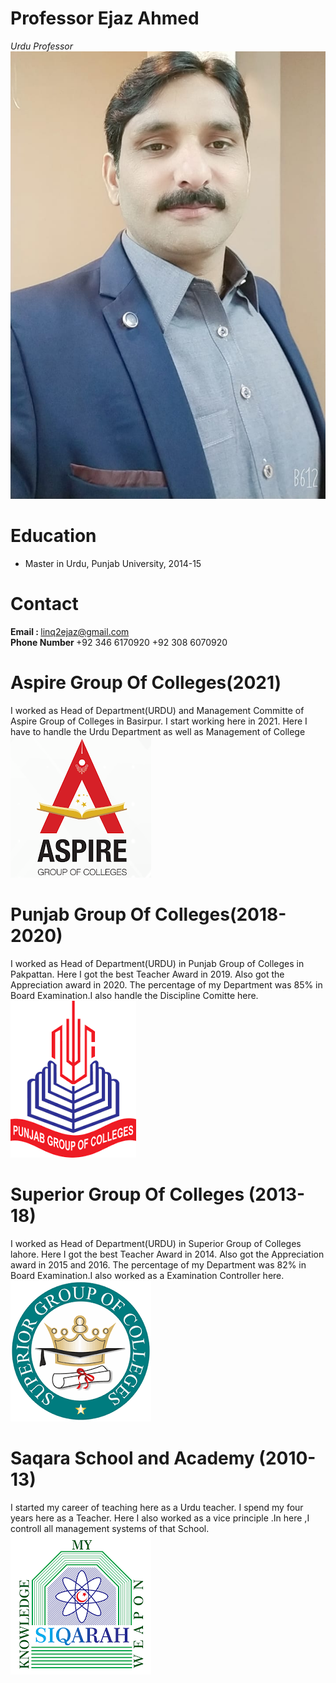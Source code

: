 # Professor Ejaz Ahmed
*Urdu Professor*
 ![alt text](Profile.jpeg)

# Education
* Master in Urdu, Punjab University, 2014-15

# Contact
 <b>Email   :      </b> linq2ejaz@gmail.com <br>
 <b>Phone Number  </b>  +92 346 6170920
                        +92 308 6070920

# Aspire Group Of Colleges(2021)

I worked as Head of Department(URDU) and Management Committe of Aspire Group of Colleges  in Basirpur. I start working here in 2021. Here I have to handle the Urdu Department as well as Management of College
<br>
 ![alt text](Aspire.png)


# Punjab Group Of Colleges(2018-2020)

I worked as Head of Department(URDU) in Punjab Group of Colleges in Pakpattan. Here I got the best Teacher Award in 2019. Also got the Appreciation award in 2020. The percentage 
of my Department was 85% in Board Examination.I also handle the Discipline Comitte here.
<br>
 ![alt text](punjab.png)

# Superior Group Of Colleges (2013-18)

I worked as Head of Department(URDU) in Superior Group of Colleges lahore. Here I got the best Teacher Award in 2014. Also got the Appreciation award in 2015 and 2016. The percentage of my Department was 82% in Board Examination.I also worked as a Examination Controller here.
<br>
 ![alt text](superior.png)
 
# Saqara School and Academy (2010-13)

I started my career of teaching here as a Urdu teacher. I spend my four years here as a Teacher. Here I also worked as a vice principle .In here ,I controll all management systems of that School.
<br>
 ![alt text](siqarah.png)
 
